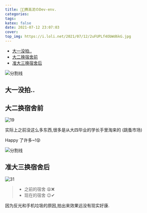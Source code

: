 ```yaml
---
title: 👨‍🦳赛高泥のDev-env.
categories:
tags:
katex: false
date: 2021-07-12 23:07:03
cover:
top_img: https://i.loli.net/2021/07/12/2uFUPLf4ObWd6kG.jpg
---
```


<!--
 * @?: *********************************************************************
 * @Author: Weidows
 * @LastEditors: Weidows
 * @LastEditTime: 2021-07-18 21:33:22
 * @FilePath: \Weidowsd:\Game\Github\Blog-private\source\gallery\Private\开发环境.md
 * @Description:
 * @!: *********************************************************************
-->

- [大一没拍..](#大一没拍)
- [大二换宿舍前](#大二换宿舍前)
- [准大三换宿舍后](#准大三换宿舍后)

![分割线](https://cdn.jsdelivr.net/gh/Weidows/Images/img/divider.png)

## 大一没拍..

## 大二换宿舍前

<img src="https://i.loli.net/2021/07/12/3aqb17hDZF5znCV.jpg" alt="19" />

实际上之前没这么多东西,很多是从大四毕业的学长手里淘来的 (跳蚤市场)

Happy 了许多~!😝

![分割线](https://cdn.jsdelivr.net/gh/Weidows/Images/img/divider.png)

## 准大三换宿舍后

<img src="https://i.loli.net/2021/07/12/2uFUPLf4ObWd6kG.jpg" alt="31" />

> - 之前的宿舍 😫❌
> - 现在的宿舍 😉✔

因为反光和手机垃圾的原因,拍出来效果远没有现实好康.
